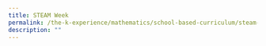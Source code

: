 ```yaml
---
title: STEAM Week
permalink: /the-k-experience/mathematics/school-based-curriculum/steam-week/
description: ""
---
```

